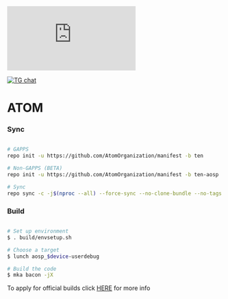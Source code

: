 [![Download ATOM](https://sourceforge.net/sflogo.php?type=16&group_id=3199102)](https://sourceforge.net/p/atom-os-project/)

[![TG chat](https://img.shields.io/badge/Support-Telegram-%23e52c5f.svg?style=for-the-badge&logo=telegram&&labelColor=121217)](https://t.me/atomosofficial)


# ATOM #

### Sync ###

```bash

# GAPPS
repo init -u https://github.com/AtomOrganization/manifest -b ten

# Non-GAPPS (BETA)
repo init -u https://github.com/AtomOrganization/manifest -b ten-aosp

# Sync
repo sync -c -j$(nproc --all) --force-sync --no-clone-bundle --no-tags
```

### Build ###

```bash

# Set up environment
$ . build/envsetup.sh

# Choose a target
$ lunch aosp_$device-userdebug

# Build the code
$ mka bacon -jX
```

To apply for official builds click <a href="https://github.com/AtomOrganization/manifest/blob/ten/apply_for_official.md">HERE</a> for more info
